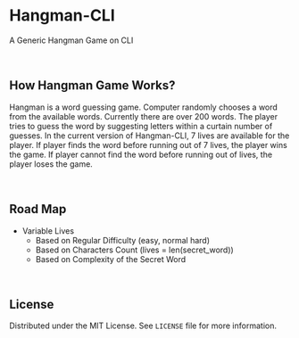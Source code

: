# Hangman-CLI

A Generic Hangman Game on CLI

<br>

## How Hangman Game Works?

Hangman is a word guessing game. 
Computer randomly chooses a word from the available words. Currently there are over 200 words.
The player tries to guess the word by suggesting letters within a curtain number of guesses. In the current version of Hangman-CLI, 7 lives are available for the player.
If player finds the word before running out of 7 lives, the player wins the game.
If player cannot find the word before running out of lives, the player loses the game.

<br>

## Road Map

- Variable Lives
	- Based on Regular Difficulty (easy, normal hard)
	- Based on Characters Count (lives = len(secret_word))
	- Based on Complexity of the Secret Word

<br>

## License

Distributed under the MIT License. See `LICENSE` file for more information.